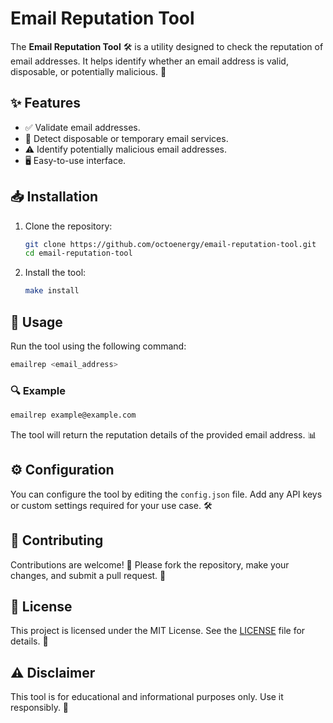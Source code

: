 # Email Reputation Tool

The **Email Reputation Tool** 🛠️ is a utility designed to check the reputation of email addresses. It helps identify whether an email address is valid, disposable, or potentially malicious. 📧

## ✨ Features

- ✅ Validate email addresses.
- 🚫 Detect disposable or temporary email services.
- ⚠️ Identify potentially malicious email addresses.
- 🖥️ Easy-to-use interface.

## 📥 Installation

1. Clone the repository:
    ```bash
    git clone https://github.com/octoenergy/email-reputation-tool.git
    cd email-reputation-tool
    ```

2. Install the tool:
    ```bash
    make install

    ```
    
## 🚀 Usage

Run the tool using the following command:

```bash
emailrep <email_address>
```

### 🔍 Example

```bash
emailrep example@example.com
```

The tool will return the reputation details of the provided email address. 📊

## ⚙️ Configuration

You can configure the tool by editing the `config.json` file. Add any API keys or custom settings required for your use case. 🛠️

## 🤝 Contributing

Contributions are welcome! 🎉 Please fork the repository, make your changes, and submit a pull request. 🙌

## 📜 License

This project is licensed under the MIT License. See the [LICENSE](LICENSE) file for details. 📄

## ⚠️ Disclaimer

This tool is for educational and informational purposes only. Use it responsibly. 🚨
